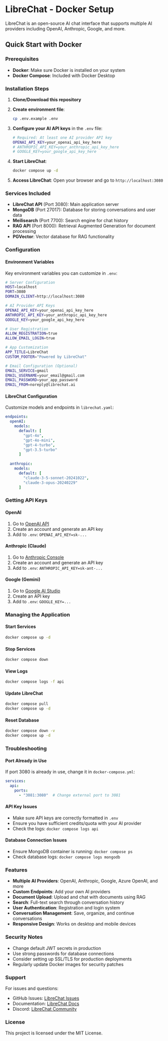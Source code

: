 # LibreChat - Docker Setup

LibreChat is an open-source AI chat interface that supports multiple AI providers including OpenAI, Anthropic, Google, and more.

## Quick Start with Docker

### Prerequisites

- **Docker**: Make sure Docker is installed on your system
- **Docker Compose**: Included with Docker Desktop

### Installation Steps

1. **Clone/Download this repository**

2. **Create environment file**:
   ```bash
   cp .env.example .env
   ```

3. **Configure your AI API keys** in the `.env` file:
   ```bash
   # Required: At least one AI provider API key
   OPENAI_API_KEY=your_openai_api_key_here
   # ANTHROPIC_API_KEY=your_anthropic_api_key_here
   # GOOGLE_KEY=your_google_api_key_here
   ```

4. **Start LibreChat**:
   ```bash
   docker compose up -d
   ```

5. **Access LibreChat**:
   Open your browser and go to `http://localhost:3080`

### Services Included

- **LibreChat API** (Port 3080): Main application server
- **MongoDB** (Port 27017): Database for storing conversations and user data
- **Meilisearch** (Port 7700): Search engine for chat history
- **RAG API** (Port 8000): Retrieval Augmented Generation for document processing
- **PGVector**: Vector database for RAG functionality

### Configuration

#### Environment Variables

Key environment variables you can customize in `.env`:

```bash
# Server Configuration
HOST=localhost
PORT=3080
DOMAIN_CLIENT=http://localhost:3080

# AI Provider API Keys
OPENAI_API_KEY=your_openai_api_key_here
ANTHROPIC_API_KEY=your_anthropic_api_key_here
GOOGLE_KEY=your_google_api_key_here

# User Registration
ALLOW_REGISTRATION=true
ALLOW_EMAIL_LOGIN=true

# App Customization
APP_TITLE=LibreChat
CUSTOM_FOOTER="Powered by LibreChat"

# Email Configuration (Optional)
EMAIL_SERVICE=gmail
EMAIL_USERNAME=your_email@gmail.com
EMAIL_PASSWORD=your_app_password
EMAIL_FROM=noreply@librechat.ai
```

#### LibreChat Configuration

Customize models and endpoints in `librechat.yaml`:

```yaml
endpoints:
  openAI:
    models:
      default: [
        "gpt-4o",
        "gpt-4o-mini", 
        "gpt-4-turbo",
        "gpt-3.5-turbo"
      ]
  
  anthropic:
    models:
      default: [
        "claude-3-5-sonnet-20241022",
        "claude-3-opus-20240229"
      ]
```

### Getting API Keys

#### OpenAI
1. Go to [OpenAI API](https://platform.openai.com/api-keys)
2. Create an account and generate an API key
3. Add to `.env`: `OPENAI_API_KEY=sk-...`

#### Anthropic (Claude)
1. Go to [Anthropic Console](https://console.anthropic.com/)
2. Create an account and generate an API key
3. Add to `.env`: `ANTHROPIC_API_KEY=sk-ant-...`

#### Google (Gemini)
1. Go to [Google AI Studio](https://aistudio.google.com/app/apikey)
2. Create an API key
3. Add to `.env`: `GOOGLE_KEY=...`

### Managing the Application

#### Start Services
```bash
docker compose up -d
```

#### Stop Services
```bash
docker compose down
```

#### View Logs
```bash
docker compose logs -f api
```

#### Update LibreChat
```bash
docker compose pull
docker compose up -d
```

#### Reset Database
```bash
docker compose down -v
docker compose up -d
```

### Troubleshooting

#### Port Already in Use
If port 3080 is already in use, change it in `docker-compose.yml`:
```yaml
services:
  api:
    ports:
      - "3081:3080"  # Change external port to 3081
```

#### API Key Issues
- Make sure API keys are correctly formatted in `.env`
- Ensure you have sufficient credits/quota with your AI provider
- Check the logs: `docker compose logs api`

#### Database Connection Issues
- Ensure MongoDB container is running: `docker compose ps`
- Check database logs: `docker compose logs mongodb`

### Features

- **Multiple AI Providers**: OpenAI, Anthropic, Google, Azure OpenAI, and more
- **Custom Endpoints**: Add your own AI providers
- **Document Upload**: Upload and chat with documents using RAG
- **Search**: Full-text search through conversation history
- **User Authentication**: Registration and login system
- **Conversation Management**: Save, organize, and continue conversations
- **Responsive Design**: Works on desktop and mobile devices

### Security Notes

- Change default JWT secrets in production
- Use strong passwords for database connections
- Consider setting up SSL/TLS for production deployments
- Regularly update Docker images for security patches

### Support

For issues and questions:
- GitHub Issues: [LibreChat Issues](https://github.com/danny-avila/LibreChat/issues)
- Documentation: [LibreChat Docs](https://librechat.ai)
- Discord: [LibreChat Community](https://discord.librechat.ai)

### License

This project is licensed under the MIT License.
